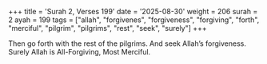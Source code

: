 +++
title = 'Surah 2, Verses 199'
date = '2025-08-30'
weight = 206
surah = 2
ayah = 199
tags = ["allah", "forgivenes", "forgiveness", "forgiving", "forth", "merciful", "pilgrim", "pilgrims", "rest", "seek", "surely"]
+++

Then go forth with the rest of the pilgrims. And seek Allah’s forgiveness. Surely Allah is All-Forgiving, Most Merciful.